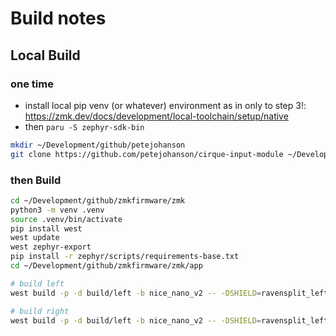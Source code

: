 # Build notes

## Local Build

### one time

* install local pip venv (or whatever) environment as in only to step 3!: <https://zmk.dev/docs/development/local-toolchain/setup/native>
* then `paru -S zephyr-sdk-bin`

```bash
mkdir ~/Development/github/petejohanson
git clone https://github.com/petejohanson/cirque-input-module ~/Development/github/petejohanson/cirque-input-module
```

### then Build

```bash
cd ~/Development/github/zmkfirmware/zmk
python3 -m venv .venv
source .venv/bin/activate
pip install west
west update
west zephyr-export
pip install -r zephyr/scripts/requirements-base.txt
cd ~/Development/github/zmkfirmware/zmk/app

# build left
west build -p -d build/left -b nice_nano_v2 -- -DSHIELD=ravensplit_left -DZMK_EXTRA_MODULES="/home/spiff/Development/github/petejohanson/cirque-input-module;/home/spiff/Development/github/FearlessSpiff/ravensplit-zmk-config"

# build right
west build -p -d build/left -b nice_nano_v2 -- -DSHIELD=ravensplit_left -DZMK_EXTRA_MODULES="/home/spiff/Development/github/petejohanson/cirque-input-module;/home/spiff/Development/github/FearlessSpiff/ravensplit-zmk-config"

```
